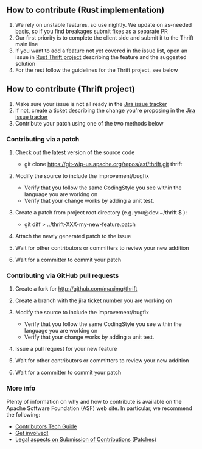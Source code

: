 ## How to contribute (Rust implementation)

 1. We rely on unstable features, so use nightly. We update on as-needed basis, so if you find breakages submit fixes as a separate PR
 2. Our first priority is to complete the client side and submit it to the Thrift main line
 3. If you want to add a feature not yet covered in the issue list, open an issue in [Rust Thrift project](https://github.com/maximg/thrift/) describing the feature and the suggested solution
 4. For the rest follow the guidelines for the Thrift project, see below

## How to contribute (Thrift project)

 1. Make sure your issue is not all ready in the [Jira issue tracker](http://issues.apache.org/jira/browse/THRIFT)
 1. If not, create a ticket describing the change you're proposing in the [Jira issue tracker](http://issues.apache.org/jira/browse/THRIFT)
 1. Contribute your patch using one of the two methods below
 
### Contributing via a patch
 
1. Check out the latest version of the source code
	
	* git clone https://git-wip-us.apache.org/repos/asf/thrift.git thrift 

1. Modify the source to include the improvement/bugfix
	
	* Verify that you follow the same CodingStyle you see within the language you are working on
	* Verify that your change works by adding a unit test.

1. Create a patch from project root directory (e.g. you@dev:~/thrift $ ):
	
	* git diff > ../thrift-XXX-my-new-feature.patch

1. Attach the newly generated patch to the issue
1. Wait for other contributors or committers to review your new addition
1. Wait for a committer to commit your patch
 
### Contributing via GitHub pull requests

1. Create a fork for http://github.com/maximg/thrift
1. Create a branch with the jira ticket number you are working on
1. Modify the source to include the improvement/bugfix
	
	* Verify that you follow the same CodingStyle you see within the language you are working on
	* Verify that your change works by adding a unit test. 

1. Issue a pull request for your new feature
1. Wait for other contributors or committers to review your new addition
1. Wait for a committer to commit your patch

### More info
 
 Plenty of information on why and how to contribute is available on the Apache Software Foundation (ASF) web site. In particular, we recommend the following:
 
 * [Contributors Tech Guide](http://www.apache.org/dev/contributors)
 * [Get involved!](http://www.apache.org/foundation/getinvolved.html)
 * [Legal aspects on Submission of Contributions (Patches)](http://www.apache.org/licenses/LICENSE-2.0.html#contributions)
